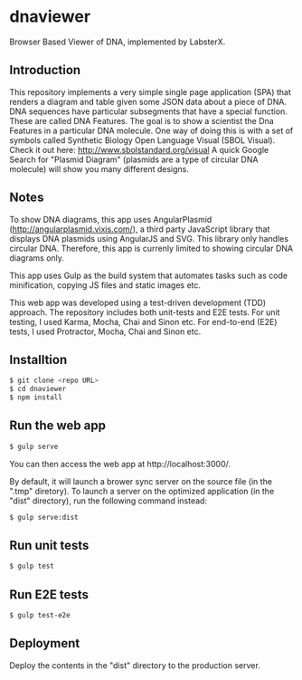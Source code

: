# dnaviewer
Browser Based Viewer of DNA, implemented by LabsterX.

## Introduction
This repository implements a very simple single page application (SPA) that renders a diagram
and table given some JSON data about a piece of DNA. DNA sequences have particular subsegments that have a special
function. These are called DNA Features. The goal is to show a scientist the Dna Features in a particular DNA
molecule. One way of doing this is with a set of symbols called Synthetic Biology Open Language Visual (SBOL Visual).
Check it out here: http://www.sbolstandard.org/visual
A quick Google Search for "Plasmid Diagram" (plasmids are a type of circular DNA molecule) will show you many different
designs.

## Notes
To show DNA diagrams, this app uses AngularPlasmid (http://angularplasmid.vixis.com/), a third party JavaScript library that displays DNA plasmids using AngularJS and SVG. This library only handles circular DNA. Therefore, this app is currenly limited to showing circular DNA diagrams only.

This app uses Gulp as the build system that automates tasks such as code minification, copying JS files and static images etc.

This web app was developed using a test-driven development (TDD) approach. The repository includes both unit-tests and E2E tests. For unit testing, I used Karma, Mocha, Chai and Sinon etc. For end-to-end (E2E) tests, I used Protractor, Mocha, Chai and Sinon etc.


Installtion
-----------

```sh
$ git clone <repo URL>
$ cd dnaviewer
$ npm install
```

Run the web app
---------------

```sh
$ gulp serve
```

You can then access the web app at http://localhost:3000/.

By default, it will launch a brower sync server on the source file (in the ".tmp" diretory). To launch a server on the optimized application (in the "dist" directory), run the following command instead:

```sh
$ gulp serve:dist
```

Run unit tests
--------------

```sh
$ gulp test
```

Run E2E tests
--------------

```sh
$ gulp test-e2e
```

Deployment
--------------

Deploy the contents in the "dist" directory to the production server.


